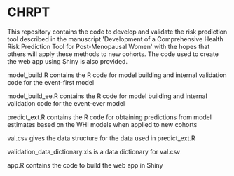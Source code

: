 # CHRPT
This repository contains the code to develop and validate the risk prediction tool described in the manuscript 'Development of a Comprehensive Health Risk Prediction Tool for Post-Menopausal Women' with the hopes that others will apply these methods to new cohorts. The code used to create the web app using Shiny is also provided.

model_build.R contains the R code for model building and internal validation code for the event-first model

model_build_ee.R contains the R code for model building and internal validation code for the event-ever model

predict_ext.R contains the R code for obtaining predictions from model estimates based on the WHI models when applied to new cohorts

val.csv gives the data structure for the data used in predict_ext.R

validation_data_dictionary.xls is a data dictionary for val.csv

app.R contains the code to build the web app in Shiny
